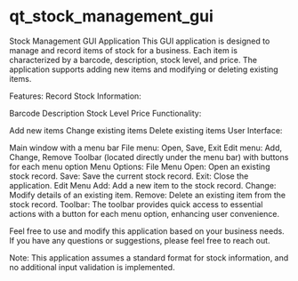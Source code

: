 # qt_stock_management_gui
Stock Management GUI Application
This GUI application is designed to manage and record items of stock for a business. Each item is characterized by a barcode, description, stock level, and price. The application supports adding new items and modifying or deleting existing items.

Features:
Record Stock Information:

Barcode
Description
Stock Level
Price
Functionality:

Add new items
Change existing items
Delete existing items
User Interface:

Main window with a menu bar
File menu: Open, Save, Exit
Edit menu: Add, Change, Remove
Toolbar (located directly under the menu bar) with buttons for each menu option
Menu Options:
File Menu
Open: Open an existing stock record.
Save: Save the current stock record.
Exit: Close the application.
Edit Menu
Add: Add a new item to the stock record.
Change: Modify details of an existing item.
Remove: Delete an existing item from the stock record.
Toolbar:
The toolbar provides quick access to essential actions with a button for each menu option, enhancing user convenience.

Feel free to use and modify this application based on your business needs. If you have any questions or suggestions, please feel free to reach out.

Note: This application assumes a standard format for stock information, and no additional input validation is implemented.
